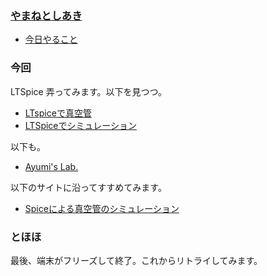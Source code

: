 ### [やまねとしあき](https://twitter.com/yamanetoshi)

- [今日やること](https://github.com/JavaKueche/great-okinawa/issues/42)

### 今回

LTSpice 弄ってみます。以下を見つつ。

- [LTspiceで真空管](http://www.geocities.jp/side2949be/tube.html)
- [LTSpiceでシミュレーション](http://hayashimasaki.net/WP2/2014/04/ltspice-2/)

以下も。

- [Ayumi's Lab.](http://ayumi.cava.jp/)

以下のサイトに沿ってすすめてみます。

- [Spiceによる真空管のシミュレーション](https://iruchan.blog.so-net.ne.jp/2016-11-08)

### とほほ

最後、端末がフリーズして終了。これからリトライしてみます。